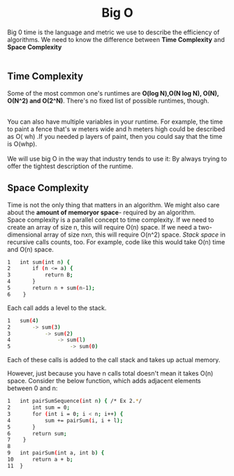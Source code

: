<h1 align = "center"> Big O </h1>

Big 0 time is the language and metric we use to describe the efficiency of algorithms. We need to know the difference between **Time Complexity** and **Space Complexity**<br><br>
## Time Complexity
Some of the most common one's runtimes are **O(log N),O(N log N), O(N), O(N^2) and O(2^N)**. There's no fixed list of possible runtimes, though. <br><br>

You can also have multiple variables in your runtime. For example, the time to paint a fence that's w meters wide and h meters high could be described as O( wh) .If you needed p layers of paint, then you could say that the time is O(whp).<br><br>
We will use big O in the way that industry tends to use it: By always trying to offer the tightest description of the runtime.

## Space Complexity
Time is not the only thing that matters in an algorithm. We might also care about the **amount of memoryor space**- required by an algorithm. <br>
Space complexity is a parallel concept to time complexity. If we need to create an array of size n, this will require O(n) space. If we need a two-dimensional array of size nxn, this will require O(n^2) space. *Stack space* in recursive calls counts, too. For example, code like this would take O(n) time and O(n) space.
```sh
1   int sum(int n) { 
2       if (n <= a) { 
3           return B; 
4       } 
5       return n + sum(n-1); 
6    } 
```
Each call adds a level to the stack.
```sh
1   sum(4) 
2       -> sum(3) 
3           -> sum(2) 
4               -> sum(l) 
5                   -> sum(0) 
```
Each of these calls is added to the call stack and takes up actual memory. 

However, just because you have n calls total doesn't mean it takes O(n) space. Consider the below function, which adds adjacent elements between 0 and n:
```sh
1   int pairSumSequence(int n) { /* Ex 2.*/ 
2       int sum = 0; 
3       for (int i = 0; i < n; i++) { 
4           sum += pairSum(i, i + l); 
5       } 
6       return sum; 
7    } 
8 
9   int pairSum(int a, int b) {
10      return a + b; 
11  }
```
